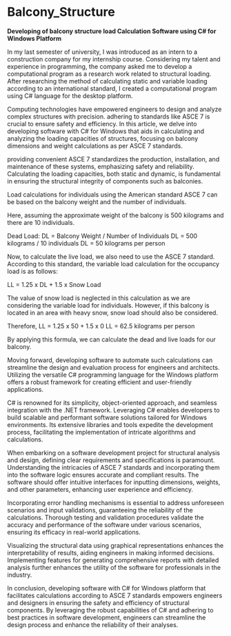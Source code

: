 # Balcony_Structure


**Developing of balcony structure load Calculation Software using C# for Windows Platform**

In my last semester of university, I was introduced as an intern to a construction company for my internship course. Considering my talent and experience in programming, the company asked me to develop a computational program as a research work related to structural loading. After researching the method of calculating static and variable loading according to an international standard, I created a computational program using C# language for the desktop platform. 


Computing technologies have empowered engineers to design and analyze complex structures with precision. adhering to standards like ASCE 7 is crucial to ensure safety and efficiency. In this article, we delve into developing software with C# for Windows that aids in calculating and analyzing the loading capacities of structures, focusing on balcony dimensions and weight calculations as per ASCE 7 standards.

providing convenient  ASCE 7 standardizes the production, installation, and maintenance of these systems, emphasizing safety and reliability. Calculating the loading capacities, both static and dynamic, is fundamental in ensuring the structural integrity of components such as balconies.


Load calculations for individuals using the American standard ASCE 7 can be based on the balcony weight and the number of individuals.

Here, assuming the approximate weight of the balcony is 500 kilograms and there are 10 individuals.

Dead Load:
DL = Balcony Weight / Number of Individuals
DL = 500 kilograms / 10 individuals
DL = 50 kilograms per person

Now, to calculate the live load, we also need to use the ASCE 7 standard. According to this standard, the variable load calculation for the occupancy load is as follows:

LL = 1.25 x DL + 1.5 x Snow Load

The value of snow load is neglected in this calculation as we are considering the variable load for individuals. However, if this balcony is located in an area with heavy snow, snow load should also be considered.

Therefore,
LL = 1.25 x 50 + 1.5 x 0
LL = 62.5 kilograms per person

By applying this formula, we can calculate the dead and live loads for our balcony.


Moving forward, developing software to automate such calculations can streamline the design and evaluation process for engineers and architects. Utilizing the versatile C# programming language for the Windows platform offers a robust framework for creating efficient and user-friendly applications.

C# is renowned for its simplicity, object-oriented approach, and seamless integration with the .NET framework. Leveraging C# enables developers to build scalable and performant software solutions tailored for Windows environments. Its extensive libraries and tools expedite the development process, facilitating the implementation of intricate algorithms and calculations.

When embarking on a software development project for structural analysis and design, defining clear requirements and specifications is paramount. Understanding the intricacies of ASCE 7 standards and incorporating them into the software logic ensures accurate and compliant results. The software should offer intuitive interfaces for inputting dimensions, weights, and other parameters, enhancing user experience and efficiency.

Incorporating error handling mechanisms is essential to address unforeseen scenarios and input validations, guaranteeing the reliability of the calculations. Thorough testing and validation procedures validate the accuracy and performance of the software under various scenarios, ensuring its efficacy in real-world applications.

Visualizing the structural data using graphical representations enhances the interpretability of results, aiding engineers in making informed decisions. Implementing features for generating comprehensive reports with detailed analysis further enhances the utility of the software for professionals in the industry.

In conclusion, developing software with C# for Windows platform that facilitates calculations according to ASCE 7 standards empowers engineers and designers in ensuring the safety and efficiency of structural components. By leveraging the robust capabilities of C# and adhering to best practices in software development, engineers can streamline the design process and enhance the reliability of their analyses.
